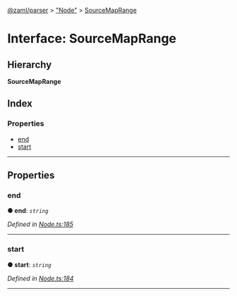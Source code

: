 [@zaml/parser](../README.md) > ["Node"](../modules/_node_.md) > [SourceMapRange](../interfaces/_node_.sourcemaprange.md)

# Interface: SourceMapRange

## Hierarchy

**SourceMapRange**

## Index

### Properties

* [end](_node_.sourcemaprange.md#end)
* [start](_node_.sourcemaprange.md#start)

---

## Properties

<a id="end"></a>

###  end

**● end**: *`string`*

*Defined in [Node.ts:185](https://github.com/nexushubs/zaml-lang/blob/a042eb7/packages/zaml-parser/src/Node.ts#L185)*

___
<a id="start"></a>

###  start

**● start**: *`string`*

*Defined in [Node.ts:184](https://github.com/nexushubs/zaml-lang/blob/a042eb7/packages/zaml-parser/src/Node.ts#L184)*

___

